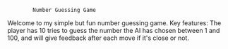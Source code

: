             Number Guessing Game

Welcome to my simple but fun number guessing game.
Key features:
The player has 10 tries to guess the number the AI has chosen between 1 and 100, and will give feedback after each move if it's close or not.
